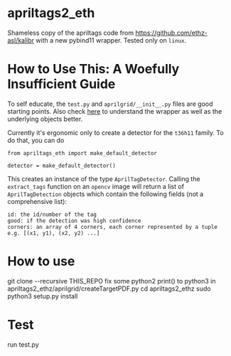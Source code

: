 # apriltags2_eth
Shameless copy of the apriltags code from https://github.com/ethz-asl/kalibr with a new pybind11 wrapper.
Tested only on `linux`.

# How to Use This: A Woefully Insufficient Guide
To self educate, the `test.py` and `aprilgrid/__init__.py` files are good starting points. 
Also check [here](https://github.com/safijari/apriltags2_ethz/blob/master/src/module.cpp#L38) to understand
the wrapper as well as the underlying objects better.

Currently it's ergonomic only to create a detector for the `t36h11` family. To do that, you can do
```
from apriltags_eth import make_default_detector

detector = make_default_detector()
```

This creates an instance of the type `AprilTagDetector`. Calling the `extract_tags` function on
an `opencv` image will return a list of `AprilTagDetection` objects which contain the following fields 
(not a comprehensive list):
```
id: the id/number of the tag
good: if the detection was high confidence
corners: an array of 4 corners, each corner represented by a tuple e.g. [(x1, y1), (x2, y2) ...]
```

# How to use
git clone --recursive THIS_REPO
fix some python2 print() to python3 in apriltags2_ethz/aprilgrid/createTargetPDF.py
cd apriltags2_ethz
sudo python3 setup.py install
# Test
run test.py

